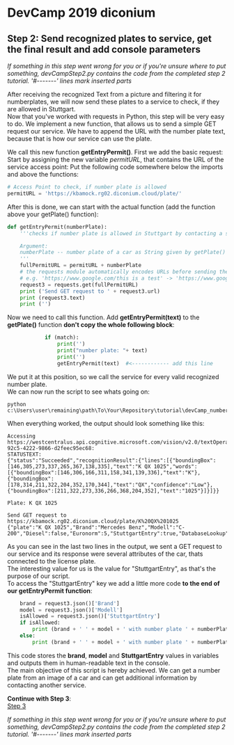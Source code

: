 # DevCamp 2019 diconium

## Step 2: Send recognized plates to service, get the final result and add console parameters

*If something in this step went wrong for you or if you're unsure where to put something, devCampStep2.py contains the code from the completed step 2 tutorial.*
 *'#-------' lines mark inserted parts*

After receiving the recognized Text from a picture and filtering it for numberplates, we will now send these plates to a service to check, if they are allowed in Stuttgart.  
Now that you've worked with requests in Python, this step will be very easy to do.
We implement a new function, that allows us to send a simple GET request our service. We have to append the URL with the number plate text, because that is how our service can use the
plate.  

We call this new function **getEntryPermit()**. First we add the basic request:
Start by assigning the new variable *permitURL*, that contains the URL of the service access point:
Put the following code somewhere below the imports and above the functions:

```python
# Access Point to check, if number plate is allowed
permitURL = 'https://kbamock.rg02.diconium.cloud/plate/'
```

After this is done, we can start with the actual function (add the function above your getPlate() function):  

```python
def getEntryPermit(numberPlate):
    '''checks if number plate is allowed in Stuttgart by contacting a service.

    Argument:
    numberPlate -- number plate of a car as String given by getPlate()
    '''
    fullPermitURL = permitURL + numberPlate
    # the requests module automatically encodes URLs before sending the request.
    # e.g. 'https://www.google.com/this is a test' -> 'https://www.google.com/this%20is%20a%20test'
    request3 = requests.get(fullPermitURL)
    print ('Send GET request to ' + request3.url)
    print (request3.text)
    print ('')

```

Now we need to call this function. Add **getEntryPermit(text)** to the **getPlate()** function **don't copy the whole following block**:

```python
            if (match):
                print('')
                print("number plate: "+ text)
                print('')
                getEntryPermit(text)  #<------------ add this line
```

We put it at this position, so we call the service for every valid recognized number plate.  
We can now run the script to see whats going on:  

    python c:\Users\user\remaining\path\To\Your\Repository\tutorial\devCamp_numberplate.py

When everything worked, the output should look something like this:  

```
Accessing https://westcentralus.api.cognitive.microsoft.com/vision/v2.0/textOperations/38c09c57-92c5-4222-9866-d2feec95ec68:
STATUSTEXT:
{"status":"Succeeded","recognitionResult":{"lines":[{"boundingBox":[146,305,273,337,265,367,138,335],"text":"K QX 1025","words":[{"boundingBox":[146,306,166,311,158,341,139,336],"text":"K"},{"boundingBox":[178,314,211,322,204,352,170,344],"text":"QX","confidence":"Low"},{"boundingBox":[211,322,273,336,266,368,204,352],"text":"1025"}]}]}}

Plate: K QX 1025

Send GET request to https://kbamock.rg02.diconium.cloud/plate/K%20QX%201025
{"plate":"K QX 1025","Brand":"Mercedes Benz","Modell":"C-200","Diesel":false,"Euronorm":5,"StuttgartEntry":true,"DatabaseLookup":false}
```

As you can see in the last two lines in the output, we sent a GET request to our service and its response were several attributes of the car, thats connected to the license plate.  
The interesting value for us is the value for "StuttgartEntry", as that's the purpose of our script.  
To access the "StuttgartEntry" key we add a little more code **to the end of our getEntryPermit function**:

```python
    brand = request3.json()['Brand']
    model = request3.json()['Modell']
    isAllowed = request3.json()['StuttgartEntry']
    if isAllowed:
        print (brand + ' ' + model + ' with number plate ' + numberPlate + ' is allowed to enter Stuttgart.')
    else:
        print (brand + ' ' + model + ' with number plate ' + numberPlate + ' is forbidden to enter Stuttgart.')
```

This code stores the **brand**, **model** and **StuttgartEntry** values in variables and outputs them in human-readable text in the console.  
The main objective of this script is hereby achieved. We can get a number plate from an image of a car and can get additional information by contacting another service.  

**Continue with Step 3**:  
[Step 3](https://github.com/volkerhielscher/netnei/blob/master/tutorial/step_3/)

*If something in this step went wrong for you or if you're unsure where to put something, devCampStep2.py contains the code from the completed step 2 tutorial.*
 *'#-------' lines mark inserted parts*
